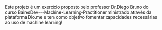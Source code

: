 Este projeto é um exercício proposto pelo professor Dr.Diego Bruno do curso BairesDev---Machine-Learning-Practitioner ministrado através da plataforma Dio.me e tem como objetivo fomentar capacidades necessárias ao uso de machine learning!
